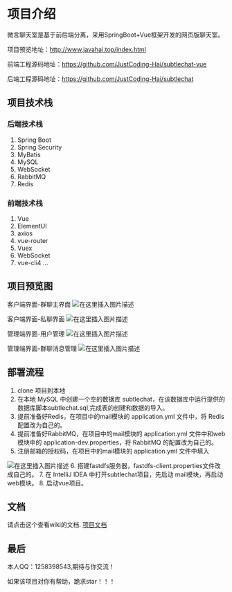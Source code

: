 # 项目介绍
微言聊天室是基于前后端分离，采用SpringBoot+Vue框架开发的网页版聊天室。

项目预览地址：http://www.javahai.top/index.html

前端工程源码地址：https://github.com/JustCoding-Hai/subtlechat-vue

后端工程源码地址：https://github.com/JustCoding-Hai/subtlechat

## 项目技术栈
### 后端技术栈
1. Spring Boot
2. Spring Security
3. MyBatis
4. MySQL
5. WebSocket
6. RabbitMQ
7. Redis

### 前端技术栈
1. Vue
2. ElementUI
3. axios
4. vue-router
5. Vuex
6. WebSocket
7. vue-cli4
...

## 项目预览图
客户端界面-群聊主界面
![在这里插入图片描述](https://img-blog.csdnimg.cn/20201108163850583.png)

客户端界面-私聊界面
![在这里插入图片描述](https://img-blog.csdnimg.cn/2020110816390059.png)

管理端界面-用户管理
![在这里插入图片描述](https://img-blog.csdnimg.cn/20201108163906854.png)

管理端界面-群聊消息管理
![在这里插入图片描述](https://img-blog.csdnimg.cn/20201108163912953.png)


## 部署流程
1. clone 项目到本地
2. 在本地 MySQL 中创建一个空的数据库 subtlechat，在该数据库中运行提供的数据库脚本subtlechat.sql,完成表的创建和数据的导入。
3. 提前准备好Redis，在项目中的mail模块的 application.yml 文件中，将 Redis 配置改为自己的。
4. 提前准备好RabbitMQ，在项目中的mail模块的 application.yml 文件中和web模块中的 application-dev.properties，将 RabbitMQ 的配置改为自己的。
5. 注册邮箱的授权码，在项目中的mail模块的 application.yml 文件中填入

![在这里插入图片描述](https://img-blog.csdnimg.cn/20201108165225396.png)
6. 搭建fastdfs服务器，fastdfs-client.properties文件改成自己的。
7. 在 IntelliJ IDEA 中打开subtlechat项目，先启动 mail模块，再启动web模块。
8. 启动vue项目。

## 文档
请点击这个查看wiki的文档.
[项目文档](https://github.com/JustCoding-Hai/subtlechat/wiki)

## 最后
本人QQ：1258398543,期待与你交流！

如果该项目对你有帮助，跪求star！！！
